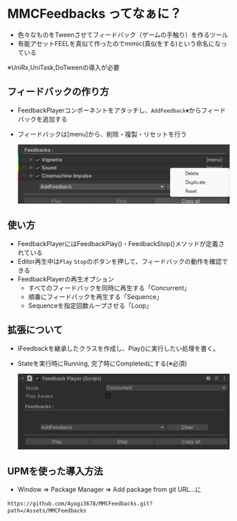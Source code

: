 # MMCFeedbacks ってなぁに？
- 色々なものをTweenさせてフィードバック（ゲームの手触り）を作るツール
- 有能アセットFEELを真似て作ったのでmimic(真似をする)という命名になっている

※UniRx,UniTask,DoTweenの導入が必要
## フィードバックの作り方
- FeedbackPlayerコンポーネントをアタッチし、`AddFeedback▼`からフィードバックを追加する
- フィードバックは[menu]から、削除・複製・リセットを行う

   ![Image 1](/Assets/Documentation/img2.png)
## 使い方
- FeedbackPlayerにはFeedbackPlay()・FeedbackStop()メソッドが定義されている
- Editor再生中は`Play` `Stop`のボタンを押して、フィードバックの動作を確認できる
- FeedbackPlayerの再生オプション
  - すべてのフィードバックを同時に再生する「Concurrent」
  - 順番にフィードバックを再生する「Sequence」
  - Sequenceを指定回数ループさせる「Loop」
## 拡張について
- IFeedbackを継承したクラスを作成し、Play()に実行したい処理を書く。
- Stateを実行時にRunning, 完了時にCompletedにする(※必須)

   ![Image 1](/Assets/Documentation/img1.png)
## UPMを使った導入方法
- Window => Package Manager => Add package from git URL...に
```text
https://github.com/Ayagi3678/MMCFeedbacks.git?path=/Assets/MMCFeedbacks
```

